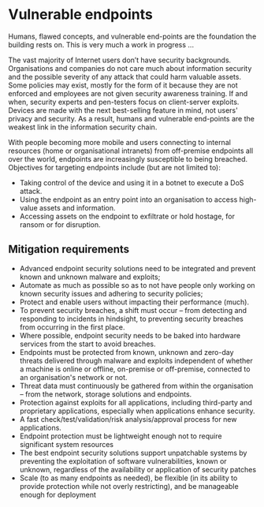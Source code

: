 # Vulnerable endpoints

Humans, flawed concepts, and vulnerable end-points are the foundation the building rests on. This is very much a work in progress ...

The vast majority of Internet users don’t have security backgrounds. Organisations and companies do not care much about information security and the possible severity of any attack that could harm valuable assets. Some policies may exist, mostly for the form of it because they are not enforced and employees are not given security awareness training. If and when, security experts and pen-testers focus on client-server exploits. Devices are made with the next best-selling feature in mind, not users' privacy and security. As a result, humans and vulnerable end-points are the weakest link in the information security chain.

With people becoming more mobile and users connecting to internal resources (home or organisational intranets) from off-premise endpoints all over the world, endpoints are increasingly susceptible to being breached. Objectives for targeting endpoints include (but are not limited to):

* Taking control of the device and using it in a botnet to execute a DoS attack.
* Using the endpoint as an entry point into an organisation to access high-value assets and information.
* Accessing assets on the endpoint to exfiltrate or hold hostage, for ransom or for disruption.

## Mitigation requirements

* Advanced endpoint security solutions need to be integrated and prevent known and unknown malware and exploits; 
* Automate as much as possible so as to not have people only working on known security issues and adhering to security policies; 
* Protect and enable users without impacting their performance (much). 
* To prevent security breaches, a shift must occur – from detecting and responding to incidents in hindsight, to preventing security breaches from occurring in the first place.
* Where possible, endpoint security needs to be baked into hardware services from the start to avoid breaches.
* Endpoints must be protected from known, unknown and zero-day threats delivered through malware and exploits independent of whether a machine is online or offline, on-premise or off-premise, connected to an organisation's network or not.
* Threat data must continuously be gathered from within the organisation – from the network, storage solutions and endpoints.
* Protection against exploits for all applications, including third-party and proprietary applications, especially when applications enhance security.
* A fast check/test/validation/risk analysis/approval process for new applications.
* Endpoint protection must be lightweight enough not to require significant system resources
* The best endpoint security solutions support unpatchable systems by preventing the exploitation of software vulnerabilities, known or unknown, regardless of the availability or application of security patches
* Scale (to as many endpoints as needed), be flexible (in its ability to provide protection while not overly restricting), and be manageable enough for deployment

